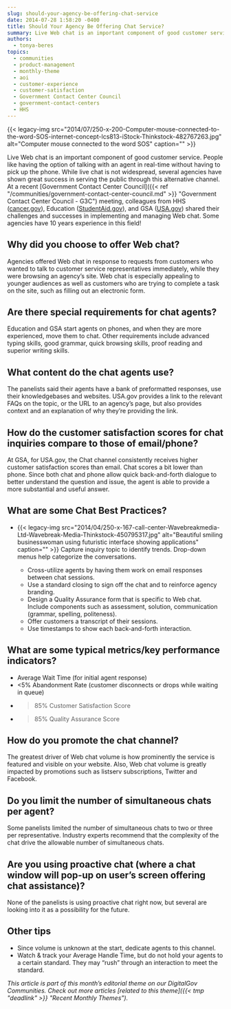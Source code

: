 ```yaml
---
slug: should-your-agency-be-offering-chat-service
date: 2014-07-28 1:58:20 -0400
title: Should Your Agency Be Offering Chat Service?
summary: Live Web chat is an important component of good customer service. People like having the option of talking with an agent in real-time without having to pick up the phone. While live chat is not widespread, several agencies have shown great success in serving the public through this alternative channel. At a recent Government Contact
authors:
  - tonya-beres
topics:
  - communities
  - product-management
  - monthly-theme
  - aoi
  - customer-experience
  - customer-satisfaction
  - Government Contact Center Council
  - government-contact-centers
  - HHS
---
```


{{< legacy-img src="2014/07/250-x-200-Computer-mouse-connected-to-the-word-SOS-internet-concept-lcs813-iStock-Thinkstock-482767263.jpg" alt="Computer mouse connected to the word SOS" caption="" >}}

Live Web chat is an important component of good customer service. People like having the option of talking with an agent in real-time without having to pick up the phone. While live chat is not widespread, several agencies have shown great success in serving the public through this alternative channel. At a recent [Government Contact Center Council]({{< ref "/communities/government-contact-center-council.md" >}} "Government Contact Center Council - G3C") meeting, colleagues from HHS ([cancer.gov](http://www.cancer.gov/)), Education ([StudentAid.gov](https://studentaid.ed.gov/)), and GSA ([USA.gov](http://www.usa.gov/)) shared their challenges and successes in implementing and managing Web chat. Some agencies have 10 years experience in this field!

## Why did you choose to offer Web chat?

Agencies offered Web chat in response to requests from customers who wanted to talk to customer service representatives immediately, while they were browsing an agency’s site. Web chat is especially appealing to younger audiences as well as customers who are trying to complete a task on the site, such as filling out an electronic form.

## Are there special requirements for chat agents?

Education and GSA start agents on phones, and when they are more experienced, move them to chat. Other requirements include advanced typing skills, good grammar, quick browsing skills, proof reading and superior writing skills.

## What content do the chat agents use?

The panelists said their agents have a bank of preformatted responses, use their knowledgebases and websites. USA.gov provides a link to the relevant FAQs on the topic, or the URL to an agency’s page, but also provides context and an explanation of why they’re providing the link.

## How do the customer satisfaction scores for chat inquiries compare to those of email/phone?

At GSA, for USA.gov, the Chat channel consistently receives higher customer satisfaction scores than email. Chat scores a bit lower than phone. Since both chat and phone allow quick back-and-forth dialogue to better understand the question and issue, the agent is able to provide a more substantial and useful answer.

## What are some Chat Best Practices?

  * {{< legacy-img src="2014/04/250-x-167-call-center-Wavebreakmedia-Ltd-Wavebreak-Media-Thinkstock-450795317.jpg" alt="Beautiful smiling businesswoman using futuristic interface showing applications" caption="" >}}
    Capture inquiry topic to identify trends. Drop-down menus help categorize the conversations.</li>

      * Cross-utilize agents by having them work on email responses between chat sessions.
      * Use a standard closing to sign off the chat and to reinforce agency branding.
      * Design a Quality Assurance form that is specific to Web chat. Include components such as assessment, solution, communication (grammar, spelling, politeness).
      * Offer customers a transcript of their sessions.
      * Use timestamps to show each back-and-forth interaction.</ul>

    ## What are some typical metrics/key performance indicators?

      * Average Wait Time (for initial agent response)
      * <5% Abandonment Rate (customer disconnects or drops while waiting in queue)
      * >85% Customer Satisfaction Score
      * >85% Quality Assurance Score

    ## How do you promote the chat channel?

    The greatest driver of Web chat volume is how prominently the service is featured and visible on your website. Also, Web chat volume is greatly impacted by promotions such as listserv subscriptions, Twitter and Facebook.

    ## Do you limit the number of simultaneous chats per agent?

    Some panelists limited the number of simultaneous chats to two or three per representative. Industry experts recommend that the complexity of the chat drive the allowable number of simultaneous chats.

    ## Are you using proactive chat (where a chat window will pop-up on user’s screen offering chat assistance)?

    None of the panelists is using proactive chat right now, but several are looking into it as a possibility for the future.

    ## Other tips

      * Since volume is unknown at the start, dedicate agents to this channel.
      * Watch & track your Average Handle Time, but do not hold your agents to a certain standard. They may “rush” through an interaction to meet the standard.

    _This article is part of this month&#8217;s editorial theme on our DigitalGov Communities. Check out more articles [related to this theme]({{< tmp "deadlink" >}} "Recent Monthly Themes")._
